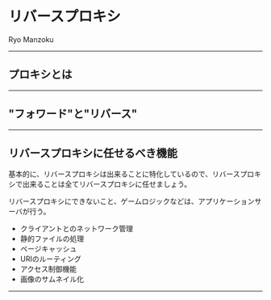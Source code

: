 # リバースプロキシ

Ryo Manzoku

---

## プロキシとは

---

## "フォワード"と"リバース"

---

## リバースプロキシに任せるべき機能

基本的に、リバースプロキシは出来ることに特化しているので、リバースプロキシで出来ることは全てリバースプロキシに任せましょう。

リバースプロキシにできないこと、ゲームロジックなどは、アプリケーションサーバが行う。

- クライアントとのネットワーク管理
- 静的ファイルの処理
- ページキャッシュ
- URIのルーティング
- アクセス制御機能
- 画像のサムネイル化

---
